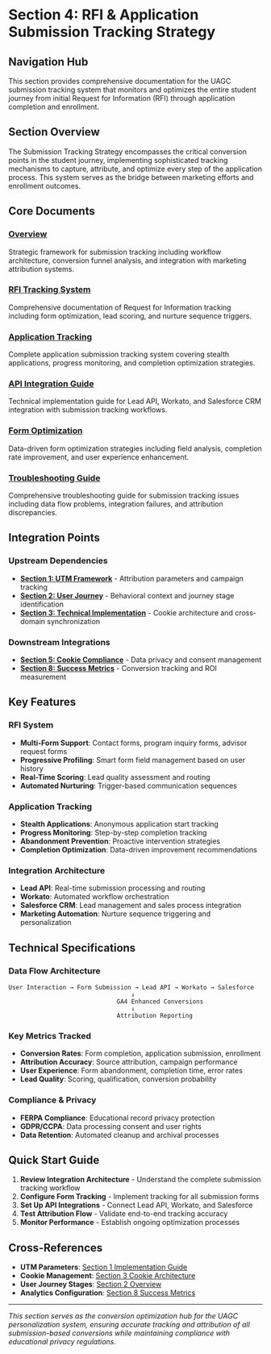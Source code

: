 # Section 4: RFI & Application Submission Tracking Strategy

## Navigation Hub

This section provides comprehensive documentation for the UAGC submission tracking system that monitors and optimizes the entire student journey from initial Request for Information (RFI) through application completion and enrollment.

## Section Overview

The Submission Tracking Strategy encompasses the critical conversion points in the student journey, implementing sophisticated tracking mechanisms to capture, attribute, and optimize every step of the application process. This system serves as the bridge between marketing efforts and enrollment outcomes.

## Core Documents

### [Overview](./overview.md)
Strategic framework for submission tracking including workflow architecture, conversion funnel analysis, and integration with marketing attribution systems.

### [RFI Tracking System](./rfi-tracking.md)
Comprehensive documentation of Request for Information tracking including form optimization, lead scoring, and nurture sequence triggers.

### [Application Tracking](./application-tracking.md)
Complete application submission tracking system covering stealth applications, progress monitoring, and completion optimization strategies.

### [API Integration Guide](./api-integration.md)
Technical implementation guide for Lead API, Workato, and Salesforce CRM integration with submission tracking workflows.

### [Form Optimization](./form-optimization.md)
Data-driven form optimization strategies including field analysis, completion rate improvement, and user experience enhancement.

### [Troubleshooting Guide](./troubleshooting.md)
Comprehensive troubleshooting guide for submission tracking issues including data flow problems, integration failures, and attribution discrepancies.

## Integration Points

### Upstream Dependencies
- **[Section 1: UTM Framework](../01-utm-framework/_index.md)** - Attribution parameters and campaign tracking
- **[Section 2: User Journey](../02-user-journey/_index.md)** - Behavioral context and journey stage identification
- **[Section 3: Technical Implementation](../03-technical-implementation/_index.md)** - Cookie architecture and cross-domain synchronization

### Downstream Integrations
- **[Section 5: Cookie Compliance](../05-cookie-compliance/_index.md)** - Data privacy and consent management
- **[Section 8: Success Metrics](../08-success-metrics/_index.md)** - Conversion tracking and ROI measurement

## Key Features

### RFI System
- **Multi-Form Support**: Contact forms, program inquiry forms, advisor request forms
- **Progressive Profiling**: Smart form field management based on user history
- **Real-Time Scoring**: Lead quality assessment and routing
- **Automated Nurturing**: Trigger-based communication sequences

### Application Tracking
- **Stealth Applications**: Anonymous application start tracking
- **Progress Monitoring**: Step-by-step completion tracking
- **Abandonment Prevention**: Proactive intervention strategies
- **Completion Optimization**: Data-driven improvement recommendations

### Integration Architecture
- **Lead API**: Real-time submission processing and routing
- **Workato**: Automated workflow orchestration
- **Salesforce CRM**: Lead management and sales process integration
- **Marketing Automation**: Nurture sequence triggering and personalization

## Technical Specifications

### Data Flow Architecture
```
User Interaction → Form Submission → Lead API → Workato → Salesforce
                                  ↓
                              GA4 Enhanced Conversions
                                  ↓
                              Attribution Reporting
```

### Key Metrics Tracked
- **Conversion Rates**: Form completion, application submission, enrollment
- **Attribution Accuracy**: Source attribution, campaign performance
- **User Experience**: Form abandonment, completion time, error rates
- **Lead Quality**: Scoring, qualification, conversion probability

### Compliance & Privacy
- **FERPA Compliance**: Educational record privacy protection
- **GDPR/CCPA**: Data processing consent and user rights
- **Data Retention**: Automated cleanup and archival processes

## Quick Start Guide

1. **Review Integration Architecture** - Understand the complete submission tracking workflow
2. **Configure Form Tracking** - Implement tracking for all submission forms
3. **Set Up API Integrations** - Connect Lead API, Workato, and Salesforce
4. **Test Attribution Flow** - Validate end-to-end tracking accuracy
5. **Monitor Performance** - Establish ongoing optimization processes

## Cross-References

- **UTM Parameters**: [Section 1 Implementation Guide](../01-utm-framework/implementation-guide.md)
- **Cookie Management**: [Section 3 Cookie Architecture](../03-technical-implementation/cookie-architecture.md)
- **User Journey Stages**: [Section 2 Overview](../02-user-journey/overview.md)
- **Analytics Configuration**: [Section 8 Success Metrics](../08-success-metrics/_index.md)

---

*This section serves as the conversion optimization hub for the UAGC personalization system, ensuring accurate tracking and attribution of all submission-based conversions while maintaining compliance with educational privacy regulations.* 